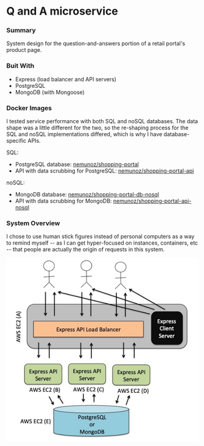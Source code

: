 # Q and A microservice

### Summary
System design for the question-and-answers portion of a retail portal's product page.

### Buit With
* Express (load balancer and API servers)
* PostgreSQL
* MongoDB (with Mongoose)

### Docker Images
I tested service performance with both SQL and noSQL databases. The data shape was a little different for the two, so the re-shaping process for the SQL and noSQL implementations differed, which is why I have database-specific APIs.

SQL:
* PostgreSQL database: [nemunoz/shopping-portal](https://hub.docker.com/r/nemunoz/shopping-portal-db)
* API with data scrubbing for PostgreSQL: [nemunoz/shopping-portal-api](https://hub.docker.com/r/nemunoz/shopping-portal-api)

noSQL:
* MongoDB database: [nemunoz/shopping-portal-db-nosql](https://hub.docker.com/r/nemunoz/shopping-portal-db-nosql)
* API with data scrubbing for MongoDB: [nemunoz/shopping-portal-api-nosql](https://hub.docker.com/r/nemunoz/shopping-portal-api-nosql)

### System Overview
I chose to use human stick figures instead of personal computers as a way to remind myself -- as I can get hyper-focused on instances, containers, etc -- that people are actually the origin of requests in this system.

![System Design](https://github.com/nicolemunoz99/Q-and-A-microservice/blob/master/system-diagram.jpg)
